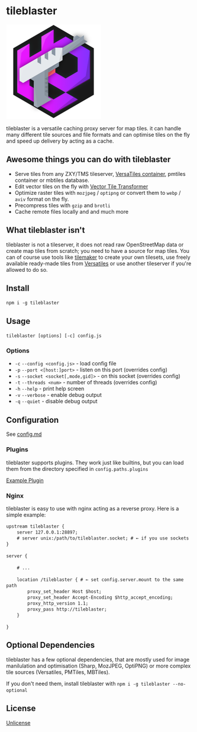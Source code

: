 # tileblaster

![tileblaster](docs/tileblaster.png)

tileblaster is a versatile caching proxy server for map tiles. it can handle many different tile sources and file formats
and can optimise tiles on the fly and speed up delivery by acting as a cache.

## Awesome things you can do with tileblaster

* Serve tiles from any ZXY/TMS tileserver, [VersaTiles container](https://versatiles.org/), pmtiles container or mbtiles database.
* Edit vector tiles on the fly with [Vector Tile Transformer](https://www.npmjs.com/package/vtt)
* Optimize raster tiles with `mozjpeg` / `optipng` or convert them to `webp` / `aviv` format on the fly.
* Precompress tiles with `gzip` and `brotli`
* Cache remote files locally and
and much more

## What tileblaster isn't

tileblaster is not a tileserver, it does not read raw OpenStreetMap data or create map tiles from scratch; you need to
have a source for map tiles. You can of course use tools like [tilemaker](https://tilemaker.org/) to create your own
tilesets, use freely available ready-made tiles from [Versatiles](https://versatiles.org/) or use another tileserver
if you're allowed to do so.

## Install

`npm i -g tileblaster`

## Usage

`tileblaster [options] [-c] config.js`

### Options

* `-c` `--config <config.js>` - load config file
* `-p` `--port <[host:]port>` - listen on this port (overrides config)
* `-s` `--socket <socket[,mode,gid]>` -  on this socket (overrides config)
* `-t` `--threads <num>` - number of threads (overrides config)
* `-h` `--help` - print help screen
* `-v` `--verbose` - enable debug output
* `-q` `--quiet` - disable debug output

## Configuration

See [config.md](./config.md)

### Plugins

tileblaster supports plugins. They work just like builtins, but you can load them from the directory specified in `config.paths.plugins`

[Example Plugin](plugins/example.js)

### Nginx

tileblaster is easy to use with nginx acting as a reverse proxy. Here is a simple example:

```
upstream tileblaster {
	server 127.0.0.1:28897;
	# server unix:/path/to/tileblaster.socket; # ← if you use sockets
}

server {

	# ...

	location /tileblaster { # ← set config.server.mount to the same path
		proxy_set_header Host $host;
		proxy_set_header Accept-Encoding $http_accept_encoding;
		proxy_http_version 1.1;
		proxy_pass http://tileblaster;
	}

}

```

## Optional Dependencies

tileblaster has a few optional dependencies, that are mostly used for image manilulation and optimisation (Sharp, MozJPEG, OptiPNG)  or more complex tile sources (Versatiles, PMTiles, MBTiles).

If you don't need them, install tileblaster with `npm i -g tileblaster --no-optional`

## License

[Unlicense](./LICENSE)
